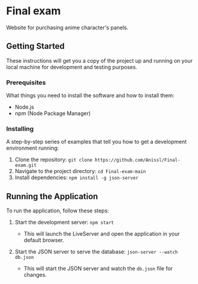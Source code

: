 # Final exam

Website for purchasing anime character's panels.

## Getting Started

These instructions will get you a copy of the project up and running on your local machine for development and testing purposes.

### Prerequisites

What things you need to install the software and how to install them:

- Node.js 
- npm (Node Package Manager)

### Installing

A step-by-step series of examples that tell you how to get a development environment running:

1. Clone the repository: `git clone https://github.com/Anissl/Final-exam.git`
2. Navigate to the project directory: `cd Final-exam-main` 
3. Install dependencies: `npm install -g json-server`

## Running the Application

To run the application, follow these steps:

1. Start the development server: `npm start`
   - This will launch the LiveServer and open the application in your default browser.

2. Start the JSON server to serve the database: `json-server --watch db.json`
   - This will start the JSON server and watch the `db.json` file for changes.


